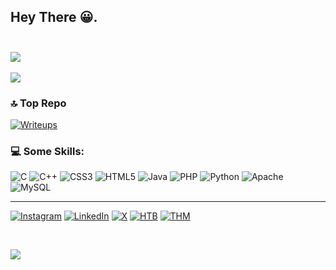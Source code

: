 ## Hey There 😀. <br/><br/> 

![](https://github-readme-stats.vercel.app/api?username=MuGiWaRa047&theme=tokyonight&show_icons=true&count_private=true)<br/> <br/>
![](https://github-readme-stats.vercel.app/api/top-langs/?username=MuGiWaRa047&theme=tokyonight&show_icons=true&count_private=true&layout=compact)



### 🔝 Top Repo
[![Writeups](https://github-readme-stats-sigma-five.vercel.app/api/pin/?username=MuGiWaRa047&limit=2&theme=dark&repo=Writeups)](https://github.com/MuGiWaRa047/Writeups#readme)
<!--
[![Writeups](https://github-readme-stats-sigma-five.vercel.app/api/pin/?username=MuGiWaRa047&theme=blue-green&repo=Writeups&show_icons=true)](https://github.com/MugiWaRa047/Writeups#readme) 
-->

### 💻 Some Skills: 
![C](https://img.shields.io/badge/c-%2300599C.svg?style=for-the-badge&logo=c&logoColor=white) ![C++](https://img.shields.io/badge/c++-%2300599C.svg?style=for-the-badge&logo=c%2B%2B&logoColor=white) ![CSS3](https://img.shields.io/badge/css3-%231572B6.svg?style=for-the-badge&logo=css3&logoColor=white) ![HTML5](https://img.shields.io/badge/html5-%23E34F26.svg?style=for-the-badge&logo=html5&logoColor=white) ![Java](https://img.shields.io/badge/java-%23ED8B00.svg?style=for-the-badge&logo=openjdk&logoColor=white) ![PHP](https://img.shields.io/badge/php-%23777BB4.svg?style=for-the-badge&logo=php&logoColor=white) ![Python](https://img.shields.io/badge/python-3670A0?style=for-the-badge&logo=python&logoColor=ffdd54) ![Apache](https://img.shields.io/badge/apache-%23D42029.svg?style=for-the-badge&logo=apache&logoColor=white) ![MySQL](https://img.shields.io/badge/mysql-%2300000f.svg?style=for-the-badge&logo=mysql&logoColor=white)



---

[![Instagram](https://img.shields.io/badge/-Instagram-000000?style=plastic&logo=Instagram)](https://instagram.com/navajsama_47)
[![LinkedIn](https://img.shields.io/badge/-LinkedIn-000000?logo=linkedin&style=plastic)](https://www.linkedin.com/in/navaj-sama-a61aa6258)
[![X](https://img.shields.io/badge/X-black.svg?logo=X&style=plastic)](https://x.com/p1r473_047) 
[![HTB](https://img.shields.io/badge/-HackTheBox-000000?style=plastic&logo=hackthebox)](https://app.hackthebox.com/users/1452507) 
[![THM](https://img.shields.io/badge/-TryHackMe-000000?logo=tryhackme&logoColor=red&style=plastic)](https://tryhackme.com/p/Anonnymos) 

<!--
[![Discord URL](https://img.shields.io/badge/-Discord-000000?logo=discord&style=plastic)](http://discordapp.com/users/759615120820928513) 
[![LinkedIn](https://img.shields.io/badge/-LinkedIn-000000?logo=linkedin&style=plastic)](https://linkedin.com/in/aftab-sama)
[![Twitter](https://img.shields.io/badge/-Twitter-000000?style=plastic&logo=Twitter)](https://twitter.com/AftabSama700) 
[![Medium](https://img.shields.io/badge/-Medium-000000?logo=medium&style=plastic)](https://medium.com/@Aftab700) 
[![Telegram](https://img.shields.io/badge/-Telegram-000000?style=plastic&logo=Telegram)](https://tttttt.me/Jack_Sparrow_1337) 
[![YouTube](https://img.shields.io/badge/-YouTube-000000?style=plastic&logo=YouTube&logoColor=FC2503)](https://youtube.com/@Aftab700) 
[![Mail](https://img.shields.io/badge/-Mail-000000?style=plastic&logo=gmail&logoColor=FC2503)](mailto:mrmr40873@gmail.com) 
[![Instagram](https://img.shields.io/badge/-Instagram-000000?style=plastic&logo=Instagram)](https://instagram.com/aftab__sama)

-->




<br/>

[![](https://visitcount.itsvg.in/api?id=MuGiWaRa047&icon=0&color=1)](https://visitcount.itsvg.in)






